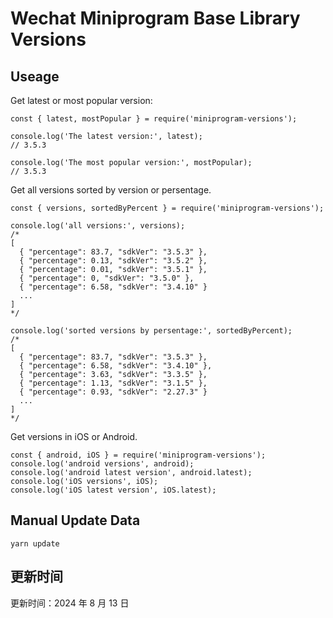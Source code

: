
# Wechat Miniprogram Base Library Versions

## Useage

Get latest or most popular version:

```;
const { latest, mostPopular } = require('miniprogram-versions');

console.log('The latest version:', latest);
// 3.5.3

console.log('The most popular version:', mostPopular);
// 3.5.3

```

Get all versions sorted by version or persentage.

```
const { versions, sortedByPercent } = require('miniprogram-versions');

console.log('all versions:', versions);
/*
[
  { "percentage": 83.7, "sdkVer": "3.5.3" },
  { "percentage": 0.13, "sdkVer": "3.5.2" },
  { "percentage": 0.01, "sdkVer": "3.5.1" },
  { "percentage": 0, "sdkVer": "3.5.0" },
  { "percentage": 6.58, "sdkVer": "3.4.10" }
  ...
]
*/

console.log('sorted versions by persentage:', sortedByPercent);
/*
[
  { "percentage": 83.7, "sdkVer": "3.5.3" },
  { "percentage": 6.58, "sdkVer": "3.4.10" },
  { "percentage": 3.63, "sdkVer": "3.3.5" },
  { "percentage": 1.13, "sdkVer": "3.1.5" },
  { "percentage": 0.93, "sdkVer": "2.27.3" }
  ...
]
*/
```

Get versions in iOS or Android.

```
const { android, iOS } = require('miniprogram-versions');
console.log('android versions', android);
console.log('android latest version', android.latest);
console.log('iOS versions', iOS);
console.log('iOS latest version', iOS.latest);
```

## Manual Update Data

```
yarn update
```

## 更新时间

更新时间：2024 年 8 月 13 日
